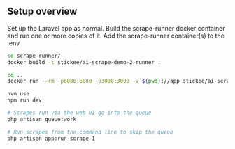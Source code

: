 Setup overview
--------------

Set up the Laravel app as normal.
Build the scrape-runner docker container and run one or more copies of it.
Add the scrape-runner container(s) to the .env

```bash
cd scrape-runner/
docker build -t stickee/ai-scrape-demo-2-runner .

cd ..
docker run --rm -p6080:6080 -p3000:3000 -v $(pwd)://app stickee/ai-scrape-demo-2-runner

nvm use
npm run dev

# Scrapes run via the web UI go into the queue
php artisan queue:work

# Run scrapes from the command line to skip the queue
php artisan app:run-scrape 1
```
